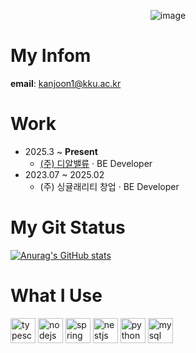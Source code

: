 <div align="center">

![image](https://images.steamusercontent.com/ugc/49072302463516706/0BA665AA69DCA8374E9FAFEF283917A90D390B7F/?imw=637&imh=358&ima=fit&impolicy=Letterbox&imcolor=%23000000&letterbox=true)

</div>
<div aligin="left">  
  
# __My Infom__
__email__: kanjoon1@kku.ac.kr

# __Work__
- 2025.3 ~ **Present** 
  - <a href="http://www.drvalue.co.kr/">(주) 디알밸류</a> · BE Developer
- 2023.07 ~ 2025.02
  - (주) 싱귤래리티 창업 · BE Developer

# __My Git Status__
[![Anurag's GitHub stats](https://github-readme-stats.vercel.app/api?username=leenuu)](https://github.com/anuraghazra/github-readme-stats)

# __What I Use__
<img src="https://img.shields.io/badge/TypeScript-3178C6?logo=typescript&logoColor=white&style=for-the-badge" height="40" alt="typescript logo"  />
<img src="https://img.shields.io/badge/Node.js-339933?logo=nodedotjs&logoColor=white&style=for-the-badge" height="40" alt="nodejs logo"  />
<img src="https://img.shields.io/badge/Spring-6DB33F?logo=spring&logoColor=black&style=for-the-badge" height="40" alt="spring logo"  />
<img src="https://img.shields.io/badge/NestJS-E0234E?logo=nestjs&logoColor=white&style=for-the-badge" height="40" alt="nestjs logo"  />
<img src="https://img.shields.io/badge/Python-3776AB?logo=python&logoColor=white&style=for-the-badge" height="40" alt="python logo"  />
<img src="https://img.shields.io/badge/MySQL-4479A1?logo=mysql&logoColor=white&style=for-the-badge" height="40" alt="mysql logo"  />
<br><br>

</div>
